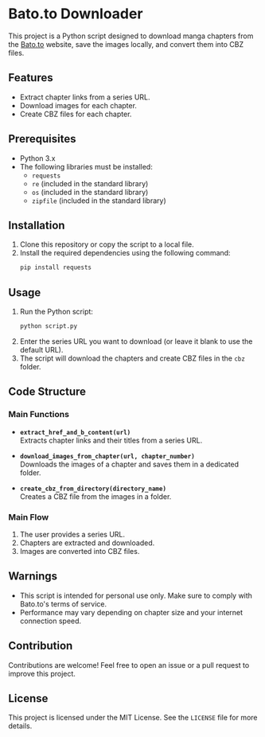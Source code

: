 # Bato.to Downloader

This project is a Python script designed to download manga chapters from the [Bato.to](https://bato.to) website, save the images locally, and convert them into CBZ files.

## Features

- Extract chapter links from a series URL.
- Download images for each chapter.
- Create CBZ files for each chapter.

## Prerequisites

- Python 3.x
- The following libraries must be installed:
    - `requests`
    - `re` (included in the standard library)
    - `os` (included in the standard library)
    - `zipfile` (included in the standard library)

## Installation

1. Clone this repository or copy the script to a local file.
2. Install the required dependencies using the following command:
     ```bash
     pip install requests
     ```

## Usage

1. Run the Python script:
     ```bash
     python script.py
     ```
2. Enter the series URL you want to download (or leave it blank to use the default URL).
3. The script will download the chapters and create CBZ files in the `cbz` folder.

## Code Structure

### Main Functions

- **`extract_href_and_b_content(url)`**  
    Extracts chapter links and their titles from a series URL.

- **`download_images_from_chapter(url, chapter_number)`**  
    Downloads the images of a chapter and saves them in a dedicated folder.

- **`create_cbz_from_directory(directory_name)`**  
    Creates a CBZ file from the images in a folder.

### Main Flow

1. The user provides a series URL.
2. Chapters are extracted and downloaded.
3. Images are converted into CBZ files.

## Warnings

- This script is intended for personal use only. Make sure to comply with Bato.to's terms of service.
- Performance may vary depending on chapter size and your internet connection speed.

## Contribution

Contributions are welcome! Feel free to open an issue or a pull request to improve this project.

## License

This project is licensed under the MIT License. See the `LICENSE` file for more details.